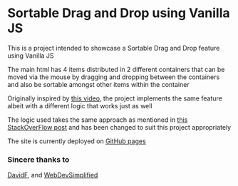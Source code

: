 # Sortable Drag and Drop using Vanilla JS

This is a project intended to showcase a Sortable Drag and Drop feature using Vanilla JS

The main html has 4 items distributed in 2 different containers that can be moved via the mouse by dragging and dropping between the containers and also be sortable amongst other items within the container

Originally inspired by [this video](https://www.youtube.com/watch?t=296&v=jfYWwQrtzzY&feature=youtu.be), the project implements the same feature albeit with a different logic that works just as well

The logic used takes the same approach as mentioned in [this StackOverFlow post](https://stackoverflow.com/a/28962290) and has been changed to suit this project appropriately

The site is currently deployed on [GitHub pages](https://tankris.github.io/sortableDrapAndDrop)

### Sincere thanks to

[DavidF](https://stackoverflow.com/users/4653189/davidf), and
[WebDevSimplified](https://github.com/WebDevSimplified)
